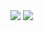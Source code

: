<div grid="~ gap-2 cols-2">
<img src="/simpoint_75.png" class="top-4 relative"/>
<img src="/mbpk_topdown.png"/>
</div>
